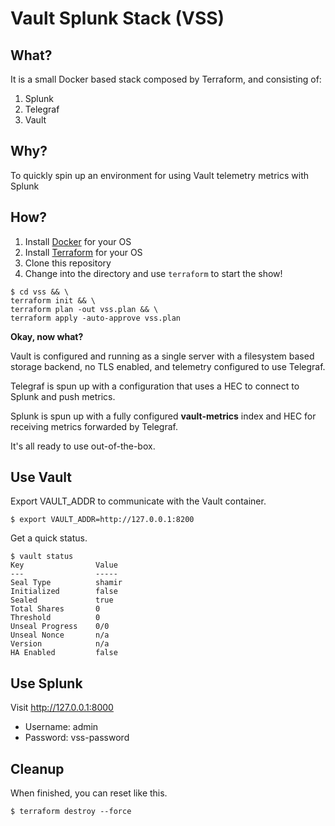# Vault Splunk Stack (VSS)

## What?

It is a small Docker based stack composed by Terraform, and consisting of:

1. Splunk
2. Telegraf
3. Vault

## Why?

To quickly spin up an environment for using Vault telemetry metrics with Splunk

## How?

1. Install [Docker](https://www.docker.com/products/docker-desktop) for your OS
1. Install [Terraform](https://www.terraform.io/downloads.html) for your OS
1. Clone this repository
1. Change into the directory and use `terraform` to start the show!

```shell
$ cd vss && \
terraform init && \
terraform plan -out vss.plan && \
terraform apply -auto-approve vss.plan
```

**Okay, now what?**

Vault is configured and running as a single server with a filesystem based storage backend, no TLS enabled, and telemetry configured to use Telegraf.

Telegraf is spun up with a configuration that uses a HEC to connect to Splunk and push metrics.

Splunk is spun up with a fully configured **vault-metrics** index and HEC for receiving metrics forwarded by Telegraf.

It's all ready to use out-of-the-box.

## Use Vault

Export VAULT_ADDR to communicate with the Vault container.

```shell
$ export VAULT_ADDR=http://127.0.0.1:8200
```

Get a quick status.

```shell
$ vault status
Key                Value
---                -----
Seal Type          shamir
Initialized        false
Sealed             true
Total Shares       0
Threshold          0
Unseal Progress    0/0
Unseal Nonce       n/a
Version            n/a
HA Enabled         false
```

## Use Splunk

Visit http://127.0.0.1:8000

- Username: admin
- Password: vss-password

## Cleanup

When finished, you can reset like this.

```shell
$ terraform destroy --force
```
